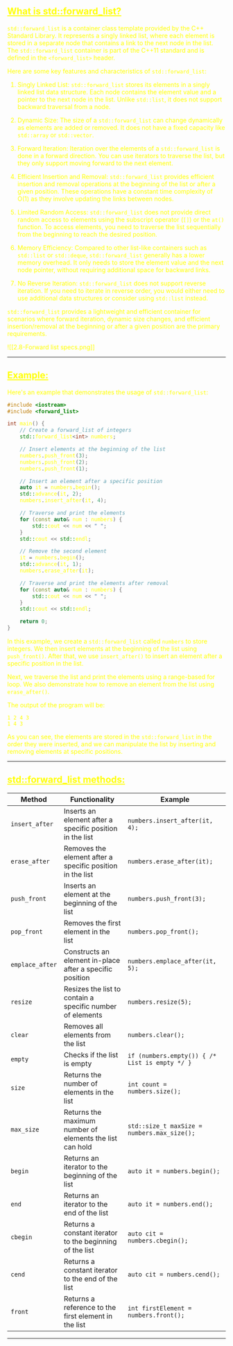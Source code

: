 ## <font color="yellow"><u>What is std::forward_list?</u></f>

`std::forward_list` is a container class template provided by the C++ Standard Library. It represents a singly linked list, where each element is stored in a separate node that contains a link to the next node in the list. The `std::forward_list` container is part of the C++11 standard and is defined in the `<forward_list>` header.

Here are some key features and characteristics of `std::forward_list`:

1. Singly Linked List: `std::forward_list` stores its elements in a singly linked list data structure. Each node contains the element value and a pointer to the next node in the list. Unlike `std::list`, it does not support backward traversal from a node.

2. Dynamic Size: The size of a `std::forward_list` can change dynamically as elements are added or removed. It does not have a fixed capacity like `std::array` or `std::vector`.

3. Forward Iteration: Iteration over the elements of a `std::forward_list` is done in a forward direction. You can use iterators to traverse the list, but they only support moving forward to the next element.

4. Efficient Insertion and Removal: `std::forward_list` provides efficient insertion and removal operations at the beginning of the list or after a given position. These operations have a constant time complexity of O(1) as they involve updating the links between nodes.

5. Limited Random Access: `std::forward_list` does not provide direct random access to elements using the subscript operator (`[]`) or the `at()` function. To access elements, you need to traverse the list sequentially from the beginning to reach the desired position.

6. Memory Efficiency: Compared to other list-like containers such as `std::list` or `std::deque`, `std::forward_list` generally has a lower memory overhead. It only needs to store the element value and the next node pointer, without requiring additional space for backward links.

7. No Reverse Iteration: `std::forward_list` does not support reverse iteration. If you need to iterate in reverse order, you would either need to use additional data structures or consider using `std::list` instead.

`std::forward_list` provides a lightweight and efficient container for scenarios where forward iteration, dynamic size changes, and efficient insertion/removal at the beginning or after a given position are the primary requirements.


![[2.8-Forward list specs.png]]

---
## <font color="yellow"><u>Example:</u></font>

Here's an example that demonstrates the usage of `std::forward_list`:

```cpp
#include <iostream>
#include <forward_list>

int main() {
    // Create a forward_list of integers
    std::forward_list<int> numbers;

    // Insert elements at the beginning of the list
    numbers.push_front(3);
    numbers.push_front(2);
    numbers.push_front(1);

    // Insert an element after a specific position
    auto it = numbers.begin();
    std::advance(it, 2);
    numbers.insert_after(it, 4);

    // Traverse and print the elements
    for (const auto& num : numbers) {
        std::cout << num << " ";
    }
    std::cout << std::endl;

    // Remove the second element
    it = numbers.begin();
    std::advance(it, 1);
    numbers.erase_after(it);

    // Traverse and print the elements after removal
    for (const auto& num : numbers) {
        std::cout << num << " ";
    }
    std::cout << std::endl;

    return 0;
}
```

In this example, we create a `std::forward_list` called `numbers` to store integers. We then insert elements at the beginning of the list using `push_front()`. After that, we use `insert_after()` to insert an element after a specific position in the list.

Next, we traverse the list and print the elements using a range-based for loop. We also demonstrate how to remove an element from the list using `erase_after()`.

The output of the program will be:
```
1 2 4 3
1 4 3
```

As you can see, the elements are stored in the `std::forward_list` in the order they were inserted, and we can manipulate the list by inserting and removing elements at specific positions.

---
## <font color="yellow"><u>std::forward_list methods:</u></f>

|Method|Functionality|Example|
|---|---|---|
|`insert_after`|Inserts an element after a specific position in the list|`numbers.insert_after(it, 4);`|
|`erase_after`|Removes the element after a specific position in the list|`numbers.erase_after(it);`|
|`push_front`|Inserts an element at the beginning of the list|`numbers.push_front(3);`|
|`pop_front`|Removes the first element in the list|`numbers.pop_front();`|
|`emplace_after`|Constructs an element in-place after a specific position|`numbers.emplace_after(it, 5);`|
|`resize`|Resizes the list to contain a specific number of elements|`numbers.resize(5);`|
|`clear`|Removes all elements from the list|`numbers.clear();`|
|`empty`|Checks if the list is empty|`if (numbers.empty()) { /* List is empty */ }`|
|`size`|Returns the number of elements in the list|`int count = numbers.size();`|
|`max_size`|Returns the maximum number of elements the list can hold|`std::size_t maxSize = numbers.max_size();`|
|`begin`|Returns an iterator to the beginning of the list|`auto it = numbers.begin();`|
|`end`|Returns an iterator to the end of the list|`auto it = numbers.end();`|
|`cbegin`|Returns a constant iterator to the beginning of the list|`auto cit = numbers.cbegin();`|
|`cend`|Returns a constant iterator to the end of the list|`auto cit = numbers.cend();`|
|`front`|Returns a reference to the first element in the list|`int firstElement = numbers.front();`|

---


